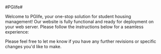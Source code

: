 #PGlife# 


Welcome to PGlife, your one-stop solution for student housing management! Our website is fully functional and ready for deployment on your web server. Please follow the instructions below for a seamless experience:

Please feel free to let me know if you have any further revisions or specific changes you'd like to make.
